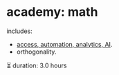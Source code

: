 # academy: math

includes:
- [access, automation, analytics, AI](https://github.com/kamangir/giza).
- orthogonality.


⏳ duration: 3.0 hours
